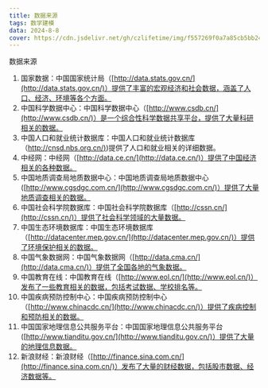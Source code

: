 ```yaml
---
title: 数据来源
tags: 数学建模
data: 2024-8-8
cover: https://cdn.jsdelivr.net/gh/czlifetime/img/f557269f0a7a85cb5bb24a48d1f2542d.jpeg
---
```


数据来源

<!-- more -->

1. 国家数据：中国国家统计局（[http://data.stats.gov.cn/](http://data.stats.gov.cn/)）提供了丰富的宏观经济和社会数据，涵盖了人口、经济、环境等各个方面。
2. 中国科学数据中心：中国科学数据中心（[http://www.csdb.cn/](http://www.csdb.cn/)）是一个综合性科学数据共享平台，提供了大量科研相关的数据。
3. 中国人口和就业统计数据库：中国人口和就业统计数据库（[http://cnsd.nbs.org.cn/)](http://cnsd.nbs.org.cn/))提供了人口和就业相关的详细数据。
4. 中经网：中经网（[http://data.ce.cn/](http://data.ce.cn/)）提供了中国经济相关的各种数据。
5. 中国地质调查局地质数据中心：中国地质调查局地质数据中心([http://www.cgsdgc.com.cn/](http://www.cgsdgc.com.cn/)）提供了大量地质调查相关的数据。
6. 中国社会科学院数据库：中国社会科学院数据库（[http://cssn.cn/](http://cssn.cn/)）提供了社会科学领域的大量数据。
7. 中国生态环境数据库：中国生态环境数据库（[http://datacenter.mep.gov.cn/](http://datacenter.mep.gov.cn/)）提供了环境保护相关的数据。
8. 中国气象数据网：中国气象数据网（[http://data.cma.cn/](http://data.cma.cn/)）提供了全国各地的气象数据。
9. 中国教育在线：中国教育在线（[http://www.eol.cn/](http://www.eol.cn/)）发布了一些教育相关的数据，包括考试数据、学校排名等。
10. 中国疾病预防控制中心：中国疾病预防控制中心（[http://www.chinacdc.cn/](http://www.chinacdc.cn/)）提供了疾病控制和预防相关的数据。
11. 中国国家地理信息公共服务平台：中国国家地理信息公共服务平台([http://www.tianditu.gov.cn/](http://www.tianditu.gov.cn/)）提供了大量的地理信息数据。
12. 新浪财经：新浪财经（[http://finance.sina.com.cn/](http://finance.sina.com.cn/)）发布了大量的财经数据，包括股市数据、经济数据等。

